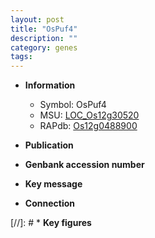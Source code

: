 ```yaml
---
layout: post
title: "OsPuf4"
description: ""
category: genes
tags: 
---
```


* **Information**  
    + Symbol: OsPuf4  
    + MSU: [LOC_Os12g30520](http://rice.uga.edu/cgi-bin/ORF_infopage.cgi?orf=LOC_Os12g30520)  
    + RAPdb: [Os12g0488900](http://rapdb.dna.affrc.go.jp/viewer/gbrowse_details/irgsp1?name=Os12g0488900)  

* **Publication**  

* **Genbank accession number**  

* **Key message**  

* **Connection**  

[//]: # * **Key figures**  


